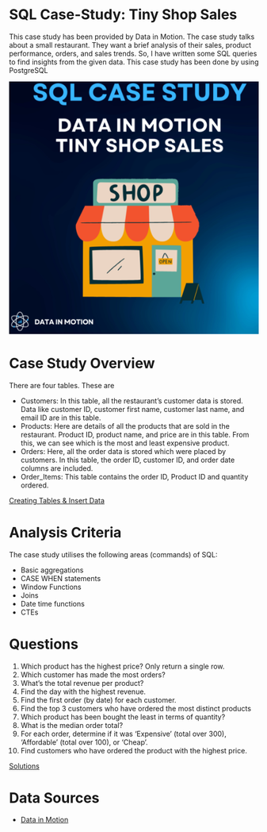 # SQL Case-Study: Tiny Shop Sales
This case study has been provided by Data in Motion. The case study talks about a small restaurant. They want a brief analysis of their sales, product performance, orders, and sales trends. So, I have written some SQL queries to find insights from the given data. This case study has been done by using PostgreSQL

![Tinyshopsales.png](https://github.com/keshavdewan/SQL-Case-Study-Tiny-Shop-Sales/blob/a6a4848399869797dfed291cbaef7ccfeb962f24/Tinyshopsales.png)
# Case Study Overview
There are four tables. These are

- Customers: In this table, all the restaurant’s customer data is stored. Data like customer ID, customer first name, customer last name, and email ID are in this table.
- Products: Here are details of all the products that are sold in the restaurant. Product ID, product name, and price are in this table. From this, we can see which is the most and least expensive product.
- Orders: Here, all the order data is stored which were placed by customers. In this table, the order ID, customer ID, and order date columns are included.
- Order_Items: This table contains the order ID, Product ID and quantity ordered.

[Creating Tables & Insert Data](https://github.com/keshavdewan/SQL-Case-Study-Tiny-Shop-Sales/blob/62211999ea66421cb4a0e5398c7c89742640e7da/Creating%20Tables%20%26%20Inserting%20Data.sql)

# Analysis Criteria
The case study utilises the following areas (commands) of SQL:
- Basic aggregations
- CASE WHEN statements
- Window Functions
- Joins
- Date time functions
- CTEs

# Questions
1. Which product has the highest price? Only return a single row.
2. Which customer has made the most orders?
3. What’s the total revenue per product?
4. Find the day with the highest revenue.
5. Find the first order (by date) for each customer.
6. Find the top 3 customers who have ordered the most distinct products
7. Which product has been bought the least in terms of quantity?
8. What is the median order total?
9. For each order, determine if it was ‘Expensive’ (total over 300), ‘Affordable’ (total over 100), or ‘Cheap’.
10. Find customers who have ordered the product with the highest price.

[Solutions](https://github.com/keshavdewan/SQL-Case-Study-Tiny-Shop-Sales/blob/0186e0ce0f00c4671601fece2242e63c696beeb5/solutions.sql)

# Data Sources
- [Data in Motion](https://d-i-motion.com/lessons/customer-orders-analysis/)
